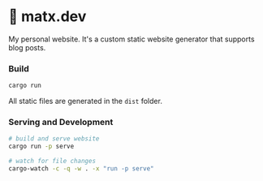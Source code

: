 # 🦀 matx.dev

My personal website. It's a custom static website generator that supports blog posts.

### Build

```sh
cargo run
```

All static files are generated in the `dist` folder.


### Serving and Development

```sh
# build and serve website
cargo run -p serve

# watch for file changes
cargo-watch -c -q -w . -x "run -p serve"
```